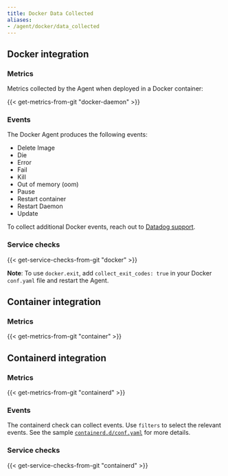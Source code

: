 ```yaml
---
title: Docker Data Collected
aliases:
- /agent/docker/data_collected
---
```


## Docker integration

### Metrics

Metrics collected by the Agent when deployed in a Docker container:

{{< get-metrics-from-git "docker-daemon" >}}

### Events

The Docker Agent produces the following events:

- Delete Image
- Die
- Error
- Fail
- Kill
- Out of memory (oom)
- Pause
- Restart container
- Restart Daemon
- Update

To collect additional Docker events, reach out to [Datadog support][2].

### Service checks

{{< get-service-checks-from-git "docker" >}}

**Note**: To use `docker.exit`, add `collect_exit_codes: true` in your Docker `conf.yaml` file and restart the Agent.

## Container integration

### Metrics
{{< get-metrics-from-git "container" >}}

## Containerd integration

### Metrics

{{< get-metrics-from-git "containerd" >}}

### Events

The containerd check can collect events. Use `filters` to select the relevant events. See the sample [`containerd.d/conf.yaml`][1] for more details.

### Service checks

{{< get-service-checks-from-git "containerd" >}}

[1]: https://github.com/DataDog/datadog-agent/blob/master/cmd/agent/dist/conf.d/containerd.d/conf.yaml.default
[2]: https://www.datadoghq.com/support/

